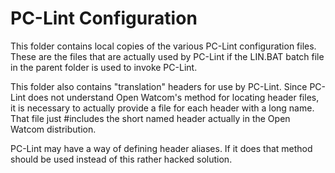 
PC-Lint Configuration
=====================

This folder contains local copies of the various PC-Lint configuration files. These are the
files that are actually used by PC-Lint if the LIN.BAT batch file in the parent folder is used
to invoke PC-Lint.

This folder also contains "translation" headers for use by PC-Lint. Since PC-Lint does not
understand Open Watcom's method for locating header files, it is necessary to actually provide a
file for each header with a long name. That file just #includes the short named header actually
in the Open Watcom distribution.

PC-Lint may have a way of defining header aliases. If it does that method should be used instead
of this rather hacked solution.
